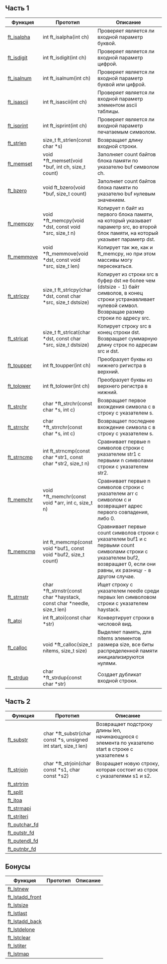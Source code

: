 ## Часть 1

| Функция                                                                                      | Прототип               | Описание                                      |
| -------------------------------------------------------------------------------------------- |----------------------- | --------------------------------------------- |
|[ft_isalpha](https://github.com/VinogradovaD/School_21/blob/main/Libft/Часть%201/ft_isalpha.c)| int	ft_isalpha(int ch)| Проверяет является ли входной параметр буквой.|
|[ft_isdigit](https://github.com/VinogradovaD/School_21/blob/main/Libft/Часть%201/ft_isdigit.c)| int	ft_isdigit(int ch)| Проверяет является ли входной параметр цифрой.|
|[ft_isalnum](https://github.com/VinogradovaD/School_21/blob/main/Libft/Часть%201/ft_isalnum.c)| int	ft_isalnum(int ch)| Проверяет является ли входной параметр буквой или цифрой.|
|[ft_isascii](https://github.com/VinogradovaD/School_21/blob/main/Libft/Часть%201/ft_isascii.c)| int	ft_isascii(int ch)| Проверяет является ли входной параметр элементом ascii таблицы.|
|[ft_isprint](https://github.com/VinogradovaD/School_21/blob/main/Libft/Часть%201/ft_isprint.c)| int	ft_isprint(int ch)| Проверяет является ли входной параметр печатаемым символом.
|[ft_strlen](https://github.com/VinogradovaD/School_21/blob/main/Libft/Часть%201/ft_strlen.c)  | size_t	ft_strlen(const char \*s)| Возвращает длину входной строки.|
|[ft_memset](https://github.com/VinogradovaD/School_21/blob/main/Libft/Часть%201/ft_memset.c)  | void	\*ft_memset(void \*buf, int ch, size_t count)| Заполняет count байтов блока памяти по указателю buf символом сh.|
|[ft_bzero](https://github.com/VinogradovaD/School_21/blob/main/Libft/Часть%201/ft_bzero.c)    | void	ft_bzero(void \*buf, size_t count) | Заполняет count байтов блока памяти по указателю buf нулевым значением.|
|[ft_memcpy](https://github.com/VinogradovaD/School_21/blob/main/Libft/Часть%201/ft_memcpy.c)  | void	\*ft_memcpy(void \*dst, const void \*src, size_t n)| Копирует n байт из первого блока памяти, на который указывает параметр src, во второй блок памяти, на который указывет параметр dst.|
|[ft_memmove](https://github.com/VinogradovaD/School_21/blob/main/Libft/Часть%201/ft_memmove.c)| void	\*ft_memmove(void \*dst, const void \*src, size_t len)| Копирует так же, как и ft_memcpy, но при этом массивы могу пересекаться. 
|[ft_strlcpy](https://github.com/VinogradovaD/School_21/blob/main/Libft/Часть%201/ft_strlcpy.c) | size_t	ft_strlcpy(char \*dst, const char \*src, size_t dstsize)| Копирует из строки src в буфер dst не более чем (dstsize - 1) байт символов, в конец строки устранавливает нулевой символ. Возвращае  размер строки по адресу src.|
|[ft_strlcat](https://github.com/VinogradovaD/School_21/blob/main/Libft/Часть%201/ft_strlcat.c) | size_t	ft_strlcat(char \*dst, const char \*src, size_t dstsize)| Копирует строку src в конец строки dst. Возвращает суммарную длину строк по адресам src и dst.|
|[ft_toupper](https://github.com/VinogradovaD/School_21/blob/main/Libft/Часть%201/ft_toupper.c) | int	ft_toupper(int ch)| Преобразует буквы из нижнего ригистра в верхний.|
|[ft_tolower](https://github.com/VinogradovaD/School_21/blob/main/Libft/Часть%201/ft_tolower.c) | int	ft_tolower(int ch)| Преобразует буквы из верхнего регистра в нижний.|
|[ft_strchr](https://github.com/VinogradovaD/School_21/blob/main/Libft/Часть%201/ft_strchr.c)   | char	\*ft_strchr(const char \*s, int c)| Возвращает первое вхождения символа c в строку с указателем s.|
|[ft_strrchr](https://github.com/VinogradovaD/School_21/blob/main/Libft/Часть%201/ft_strrchr.c) | char	\*ft_strrchr(const char \*s, int c)| Возвращает последнее вхождение символа c в строку с указателем s.|
|[ft_strncmp](https://github.com/VinogradovaD/School_21/blob/main/Libft/Часть%201/ft_strncmp.c) | int	ft_strncmp(const char \*str1, const char \*str2, size_t n)| Сравнивает первые n символов строки с указателем str1 с первыми n символами строки с указателем str2.|
|[ft_memchr](https://github.com/VinogradovaD/School_21/blob/main/Libft/Часть%201/ft_memchr.c)   | void	\*ft_memchr(const void \*arr, int c, size_t n)| Сравнивает первые n символов строки с указателем arr с символом c и возвращает адрес первого совпадения, либо 0.|
|[ft_memcmp](https://github.com/VinogradovaD/School_21/blob/main/Libft/Часть%201/ft_memcmp.c)   | int	ft_memcmp(const void \*buf1, const void \*buf2, size_t count)| Сравнивает первые count символов строки с указателем buf1 и с первыми count символами строки с указателем buf2, возвращает 0, если они равны, их разницу - в другом случае.|
|[ft_strnstr](https://github.com/VinogradovaD/School_21/blob/main/Libft/Часть%201/ft_strnstr.c) | char	\*ft_strnstr(const char \*haystack, const char \*needle, size_t len)| Ищет строку с указателем needle среди первых len символовом строки с указателем haystack.|
|[ft_atoi](https://github.com/VinogradovaD/School_21/blob/main/Libft/Часть%201/ft_atoi.c)       | int	ft_atoi(const char \*str)| Конвертирует строки в числовой вид.|
|[ft_calloc](https://github.com/VinogradovaD/School_21/blob/main/Libft/Часть%201/ft_calloc.c)   |void	\*ft_calloc(size_t nitems, size_t size)| Выделяет память, для nitems элементов размера size, все биты распределенной памяти инициализируются нулями.|
|[ft_strdup](https://github.com/VinogradovaD/School_21/blob/main/Libft/Часть%201/ft_strdup.c)   | char	\*ft_strdup(const char \*str)| Создает дубликат входной строки.|


## Часть 2

| Функция                                                                                            | Прототип      | Описание      |
| -------------------------------------------------------------------------------------------------- |---------------|---------------|
|[ft_substr](https://github.com/VinogradovaD/School_21/blob/main/Libft/Часть%202/ft_substr.c)        |char	\*ft_substr(char const \*s, unsigned int start, size_t len)| Возвращает подстроку длины len, начинающуюся с элемента по указателю start в строке с указателем s|
|[ft_strjoin](https://github.com/VinogradovaD/School_21/blob/main/Libft/Часть%202/ft_strjoin.c)      |char	\*ft_strjoin(char const \*s1, char const \*s2)| Возращает новую строку, которая состоит из строк с указателями s1 и s2.|
|[ft_strtrim](https://github.com/VinogradovaD/School_21/blob/main/Libft/Часть%202/ft_strtrim.c)      |
|[ft_split](https://github.com/VinogradovaD/School_21/blob/main/Libft/Часть%202/ft_split.c)          |
|[ft_itoa](https://github.com/VinogradovaD/School_21/blob/main/Libft/Часть%202/ft_itoa.c)            |
|[ft_strmapi](https://github.com/VinogradovaD/School_21/blob/main/Libft/Часть%202/ft_strmapi.c)      |
|[ft_striteri](https://github.com/VinogradovaD/School_21/blob/main/Libft/Часть%202/ft_striteri.c)    |
|[ft_putchar_fd](https://github.com/VinogradovaD/School_21/blob/main/Libft/Часть%202/ft_putchar_fd.c)|
|[ft_putstr_fd](https://github.com/VinogradovaD/School_21/blob/main/Libft/Часть%202/ft_putstr_fd.c)  |
|[ft_putendl_fd](https://github.com/VinogradovaD/School_21/blob/main/Libft/Часть%202/ft_putendl_fd.c)|
|[ft_putnbr_fd](https://github.com/VinogradovaD/School_21/blob/main/Libft/Часть%202/ft_putnbr_fd.c)  |


## Бонусы

| Функция           | Прототип      | Описание      |
| ----------------- |---------------|---------------|
|[ft_lstnew]()      |
|[ft_lstadd_front]()|
|[ft_lstsize]()     |
|[ft_lstlast]()     |
|[ft_lstadd_back]() |
|[ft_lstdelone]()   |
|[ft_lstclear]()    |
|[ft_lstiter]()     |
|[ft_lstmap]()      |


